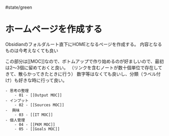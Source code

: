 #state/green
# ホームページを作成する

Obsidianのフォルダルート直下にHOMEとなるページを作成する。
内容となるものは今考えなくても良い

この部分は[[MOC]]なので、ボトムアップで作り始めるのが好ましいので、最初は2〜3個に留めておくと良い。
（リンクを含むノートが数十個単位で存在してきて、散らかってきたときに行う）
数字等はなくても良いし、分類（ラベル付け）も好きな時に行って良い。


```**例**
- 思考の整理
	- 01 - [[Output MOC]]
- インプット
	- 02 - [[Sources MOC]]
-  興味
	- 03 - [[IT MOC]]
- 個人管理
	- 04 - [[PKM MOC]]
	- 05 - [[Goals MOC]]
```
